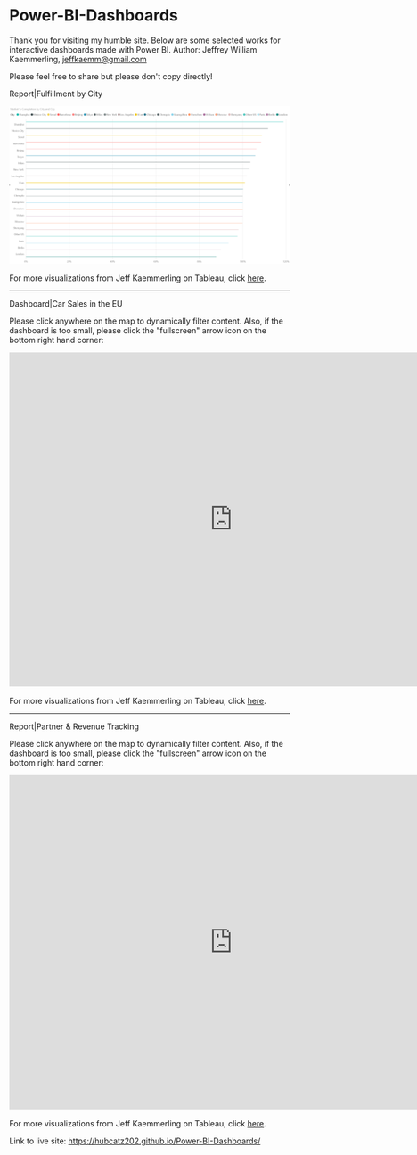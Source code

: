 # Power-BI-Dashboards
Thank you for visiting my humble site. Below are some selected works for interactive dashboards made with Power BI.
Author: Jeffrey William Kaemmerling, jeffkaemm@gmail.com 

Please feel free to share but please don't copy directly!

Report|Fulfillment by City  

<img src="https://github.com/HubCatz202/Power-BI-Dashboards/blob/master/Capture.PNG" alt="">

For more visualizations from Jeff Kaemmerling on Tableau, click <a href="https://public.tableau.com/profile/jeffrey.kaemmerling#!/" target="_blank">here</a>.

-----------------------------------------------------------------------------------------------------------------------------------

Dashboard|Car Sales in the EU 

Please click anywhere on the map to dynamically filter content. Also, if the dashboard is too small, please click the "fullscreen" arrow icon on the bottom right hand corner:


<iframe width="800" height="600" src="https://app.powerbi.com/view?r=eyJrIjoiNGNiMzNmYzYtYjhhNi00M2ViLTkwYmMtMDRkZGFiZjRjZjYyIiwidCI6Ijk4ZjJiZDllLWNkMDQtNDBkYi05Y2VlLTJmOTRlNmU2NzZjMSIsImMiOjZ9" frameborder="0" allowFullScreen="true"></iframe>


For more visualizations from Jeff Kaemmerling on Tableau, click <a href="https://public.tableau.com/profile/jeffrey.kaemmerling#!/" target="_blank">here</a>.

-----------------------------------------------------------------------------------------------------------------------------------

Report|Partner & Revenue Tracking

Please click anywhere on the map to dynamically filter content. Also, if the dashboard is too small, please click the "fullscreen" arrow icon on the bottom right hand corner:


<iframe width="800" height="600" src="https://app.powerbi.com/view?r=eyJrIjoiNzVhZTI5YmEtODgzZS00MjcxLThhYTEtMzAxNWI1Mzk4NDM3IiwidCI6Ijk4ZjJiZDllLWNkMDQtNDBkYi05Y2VlLTJmOTRlNmU2NzZjMSIsImMiOjZ9" frameborder="0" allowFullScreen="true"></iframe>

For more visualizations from Jeff Kaemmerling on Tableau, click <a href="https://public.tableau.com/profile/jeffrey.kaemmerling#!/" target="_blank">here</a>.


Link to live site: https://hubcatz202.github.io/Power-BI-Dashboards/
